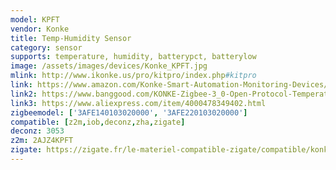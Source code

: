 ```yaml
---
model: KPFT
vendor: Konke
title: Temp-Humidity Sensor
category: sensor
supports: temperature, humidity, batterypct, batterylow
image: /assets/images/devices/Konke_KPFT.jpg
mlink: http://www.ikonke.us/pro/kitpro/index.php#kitpro
link: https://www.amazon.com/Konke-Smart-Automation-Monitoring-Devices/dp/B07QVXPHR9?th=1
link2: https://www.banggood.com/KONKE-Zigbee-3_0-Open-Protocol-Temperature-Humidity-Sensor-Environment-Air-Pressure-Smart-Home-From-Xiaomi-Eco-system-p-1551469.html
link3: https://www.aliexpress.com/item/4000478349402.html
zigbeemodel: ['3AFE140103020000', '3AFE220103020000']
compatible: [z2m,iob,deconz,zha,zigate]
deconz: 3053
z2m: 2AJZ4KPFT
zigate: https://zigate.fr/le-materiel-compatible-zigate/compatible/konketempsensor
---
```

